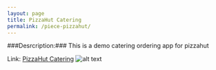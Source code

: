 ```yaml
---
layout: page
title: PizzaHut Catering
permalink: /piece-pizzahut/
---
```


###Desrcription:### This is a demo catering ordering app for pizzahut

Link: [PizzaHut Catering](http://pizzahut.ernestodelfrade.com/)
![alt text](https://farm9.staticflickr.com/8643/16148604770_5ebd3ee6b4_o.png "pizzahut screenshow")
